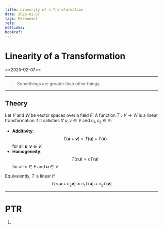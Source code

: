 ```yaml
---
title: Linearity of a Transformation
date: 2025-02-07
tags: Permanent
refs:
netlinks:
bookref:
---
```


# Linearity of a Transformation

==2025-02-07==

---

> Somethings are greater than other things.

---

## Theory

Let $V$ and $W$ be vector spaces over a field $F$. A function $T: V \to W$ is a linear transformation if it satisfies $\forall$ $u,v\in V$ and $c_{1},c_{2}\in \mathbb{F}$.

- **Additivity**: $$T(\mathbf{u} + \mathbf{v}) = T(\mathbf{u}) + T(\mathbf{v})$$ for all $\mathbf{u}, \mathbf{v} \in V$.
- **Homogeneity**: $$T(c\mathbf{u}) = cT(\mathbf{u})$$ for all $c \in F$ and $\mathbf{u} \in V$.

Equivalently, $T$ is linear if
$$T(c_1\mathbf{u} + c_2\mathbf{v}) = c_1T(\mathbf{u}) + c_2T(\mathbf{v})$$

---

# PTR

1.

